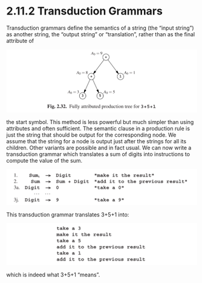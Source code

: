 # 2.11.2 Transduction Grammars

Transduction grammars define the semantics of a string (the “input string”) as another string, the “output string” or “translation”, rather than as the final attribute of

![图1](../../img/2.11.2_1-Fig.2.32.png)

the start symbol. This method is less powerful but much simpler than using attributes and often sufficient. The semantic clause in a production rule is just the string that should be output for the corresponding node. We assume that the string for a node is output just after the strings for all its children. Other variants are possible and in fact usual. We can now write a transduction grammar which translates a sum of digits
into instructions to compute the value of the sum.

![图2](../../img/2.11.2_2.png)

This transduction grammar translates 3+5+1 into:

![图3](../../img/2.11.2_3.png)

which is indeed what 3+5+1 “means”.